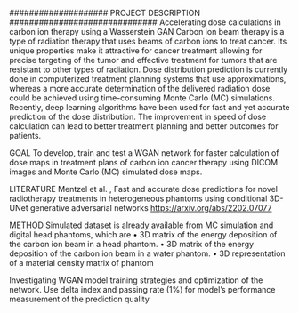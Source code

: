 ####################  PROJECT DESCRIPTION  ##############################
Accelerating dose calculations in carbon ion therapy using a Wasserstein GAN
Carbon ion beam therapy is a type of radiation therapy that uses beams of carbon ions to treat 
cancer. Its unique properties make it attractive for cancer treatment allowing for precise targeting of 
the tumor and effective treatment for tumors that are resistant to other types of radiation. Dose 
distribution prediction is currently done in computerized treatment planning systems that use 
approximations, whereas a more accurate determination of the delivered radiation dose could be 
achieved using time-consuming Monte Carlo (MC) simulations. Recently, deep learning algorithms 
have been used for fast and yet accurate prediction of the dose distribution. The improvement in 
speed of dose calculation can lead to better treatment planning and better outcomes for patients.

GOAL
To develop, train and test a WGAN network for faster calculation of dose maps in treatment plans of 
carbon ion cancer therapy using DICOM images and Monte Carlo (MC) simulated dose maps.

LITERATURE
Mentzel et al. , Fast and accurate dose predictions for novel radiotherapy treatments in 
heterogeneous phantoms using conditional 3D-UNet generative adversarial networks
https://arxiv.org/abs/2202.07077

METHOD
Simulated dataset is already available from MC simulation and digital head phantoms, which are
    • 3D matrix of the energy deposition of the carbon ion beam in a head phantom.
    • 3D matrix of the energy deposition of the carbon ion beam in a water phantom.
    • 3D representation of a material density matrix of phantom
   
Investigating WGAN model training strategies and optimization of the network.
Use delta index and passing rate (1%) for model’s performance measurement of the prediction quality 

